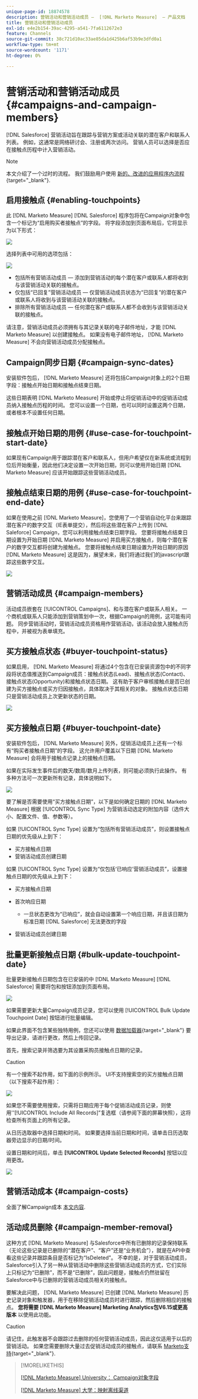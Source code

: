 ```yaml
---
unique-page-id: 18874578
description: 营销活动和营销活动成员 —  [!DNL Marketo Measure]  — 产品文档
title: 营销活动和营销活动成员
exl-id: e4e2b154-39ac-4295-a541-7fa6112672e3
feature: Channels
source-git-commit: 38c721d10ac33ae85da1d425b6af53b9e3dfd0a1
workflow-type: tm+mt
source-wordcount: '1171'
ht-degree: 0%

---
```


# 营销活动和营销活动成员 {#campaigns-and-campaign-members}

[!DNL Salesforce] 营销活动旨在跟踪与营销方案或活动关联的潜在客户和联系人列表。 例如，这通常是网络研讨会、注册或两次访问。 营销人员可以选择是否应在接触点历程中计入营销活动。

>[!NOTE]
>
>本文介绍了一个过时的流程。 我们鼓励用户使用 [新的、改进的应用程序内流程](/help/channel-tracking-and-setup/offline-channels/custom-campaign-sync.md){target="_blank"}.

## 启用接触点 {#enabling-touchpoints}

此 [!DNL Marketo Measure] [!DNL Salesforce] 程序包将在Campaign对象中包含一个标记为“启用购买者接触点”的字段。 将字段添加到页面布局后，它将显示为以下形式：

![](assets/1.png)

选择列表中可用的选项包括：

![](assets/2.png)

* 包括所有营销活动成员 — 添加到营销活动的每个潜在客户或联系人都将收到与该营销活动关联的接触点。
* 仅包括“已回复”营销活动成员 — 仅营销活动成员状态为“已回复”的潜在客户或联系人将收到与该营销活动关联的接触点。
* 排除所有营销活动成员 — 任何潜在客户或联系人都不会收到与该营销活动关联的接触点。

请注意，营销活动成员必须拥有与其记录关联的电子邮件地址，才能 [!DNL Marketo Measure] 以创建接触点。 如果没有电子邮件地址， [!DNL Marketo Measure] 不会向营销活动成员分配接触点。

## Campaign同步日期 {#campaign-sync-dates}

安装软件包后， [!DNL Marketo Measure] 还将包括Campaign对象上的2个日期字段：接触点开始日期和接触点结束日期。

这些日期表明 [!DNL Marketo Measure] 开始或停止将促销活动中的促销活动成员纳入接触点历程的时间。 您可以设置一个日期，也可以同时设置这两个日期，或者根本不设置任何日期。

## 接触点开始日期的用例 {#use-case-for-touchpoint-start-date}

如果现有Campaign用于跟踪潜在客户和联系人，但用户希望仅在新系统或流程到位后开始衡量，因此他们决定设置一次开始日期，则可以使用开始日期 [!DNL Marketo Measure] 应该开始跟踪这些营销活动成员。

## 接触点结束日期的用例 {#use-case-for-touchpoint-end-date}

如果在使用之前 [!DNL Marketo Measure]，您使用了一个营销自动化平台来跟踪潜在客户的数字交互（IE表单提交），然后将这些潜在客户上传到 [!DNL Saleforce] Campaign，您可以利用接触点结束日期字段。 您要将接触点结束日期设置为开始日期 [!DNL Marketo Measure] 并启用买方接触点，则每个潜在客户的数字交互都将创建为接触点。 您要将接触点结束日期设置为开始日期的原因 [!DNL Marketo Measure] 这是因为，展望未来，我们将通过我们的javascript跟踪这些数字交互。

![](assets/3.png)

## 营销活动成员 {#campaign-members}

活动成员嵌套在 [!UICONTROL Campaigns]、和与潜在客户或联系人相关。 一个商机或联系人只能添加到营销策划中一次，根据Campaign的用例，这可能有问题。 同步营销活动时，营销活动成员资格用作营销活动，该活动会放入接触点历程中，并被视为表单填充。

## 买方接触点状态 {#buyer-touchpoint-status}

如果启用， [!DNL Marketo Measure] 将通过4个包含在已安装资源包中的不同字段将状态值推送到Campaign成员：接触点状态(Lead)、接触点状态(Contact)、接触点状态(Opportunity)和接触点状态日期。 这有助于客户审核接触点是否已创建为买方接触点或买方归因接触点，具体取决于其相关的对象。 接触点状态日期只是营销活动成员上次更新状态的日期。

![](assets/4.png)

## 买方接触点日期 {#buyer-touchpoint-date}

安装软件包后， [!DNL Marketo Measure] 另外，促销活动成员上还有一个标有“购买者接触点日期”的字段。 这允许用户覆盖以下日期 [!DNL Marketo Measure] 会将用于接触点记录上的接触点日期。

如果在实际发生事件后的数天/数周/数月上传列表，则可能必须执行此操作。 有多种方法可一次更新所有记录，具体说明如下。

![](assets/5.png)

要了解是否需要使用“买方接触点日期”，以下是如何确定日期的 [!DNL Marketo Measure] 根据 [!UICONTROL Sync Type] 为营销活动选定的附加内容（选件大小、配置文件、值、参数等）。

如果 [!UICONTROL Sync Type] 设置为“包括所有营销活动成员”，则设置接触点日期的优先级从上到下：

* 买方接触点日期
* 营销活动成员创建日期

如果 [!UICONTROL Sync Type] 设置为“仅包括‘已响应’营销活动成员”，设置接触点日期的优先级从上到下：

* 买方接触点日期
* 首次响应日期
   * 一旦状态更改为“已响应”，就会自动设置第一个响应日期，并且该日期为标准日期 [!DNL Salesforce] 无法更改的字段

* 营销活动成员创建日期

## 批量更新接触点日期 {#bulk-update-touchpoint-date}

批量更新接触点日期包含在已安装的中 [!DNL Marketo Measure] [!DNL Salesforce] 需要将包和按钮添加到页面布局。

![](assets/6.png)

如果需要更新大量Campaign成员记录，您可以使用 [!UICONTROL Bulk Update Touchpoint Date] 按钮进行批量编辑。

如果此界面不包含某些独特用例，您还可以使用 [数据加载器](https://dataloader.io/){target="_blank"} 要导出记录，请进行更改，然后上传回记录。

首先，搜索记录并筛选要为其设置采购员接触点日期的记录。

>[!CAUTION]
>
>有一个搜索不起作用，如下面的示例所示。 UI不支持搜索空的买方接触点日期（以下搜索不起作用）：

![](assets/7.png)

如果您不需要使用搜索，只需将日期应用于每个促销活动成员记录，则使用&#39;&#39;[!UICONTROL Include All Records]”复选框（请参阅下面的屏幕快照），这将检查所有页面上的所有记录。

从日历选取器中选择日期和时间。 如果要选择当前日期和时间，请单击日历选取器旁边显示的日期/时间。

设置日期和时间后，单击 **[!UICONTROL Update Selected Records]** 按钮以应用更改。

![](assets/8.png)

## 营销活动成本 {#campaign-costs}

全面了解Campaign成本 [本文内容](/help/marketing-spend/spend-management/crm-campaign-costs.md).

## 活动成员删除 {#campaign-member-removal}

这种方式 [!DNL Marketo Measure] 与Salesforce中所有已删除的记录保持联系（无论这些记录是已删除的“潜在客户”、“客户”还是“业务机会”），就是在API中查看这些记录并跟踪条目是否标记为“IsDeleted”。 不幸的是，对于营销活动成员，Salesforce引入了另一种从营销活动中删除这些营销活动成员的方式，它们实际上只标记为“已删除”，而不是“已删除”，因此问题是，接触点仍然驻留在Salesforce中与已删除的营销活动成员相关的接触点。

要解决此问题， [!DNL Marketo Measure] 已创建 [!DNL Marketo Measure] 历史记录对象和触发器，用于在移除促销活动成员时进行跟踪，然后删除相应的接触点。 **您将需要 [!DNL Marketo Measure] Marketing Analytics包V6.15或更高版本** 以使用此功能。

>[!CAUTION]
>
>请记住，此触发器不会跟踪过去删除的任何营销活动成员，因此这仅适用于以后的营销活动。 如果您需要删除大量过去促销活动成员的接触点，请联系 [Marketo支持](https://nation.marketo.com/t5/support/ct-p/Support){target="_blank"}.

>[!MORELIKETHIS]
>
>[[!DNL Marketo Measure] University： Campaign对象字段](https://universityonline.marketo.com/courses/bizible-fundamentals-channel-management/#/page/5c63007334d9f0367662b758)
>
>[[!DNL Marketo Measure] 大学：映射离线渠道](https://universityonline.marketo.com/courses/bizible-fundamentals-channel-management/#/page/5c630eca34d9f0367662b77f)
